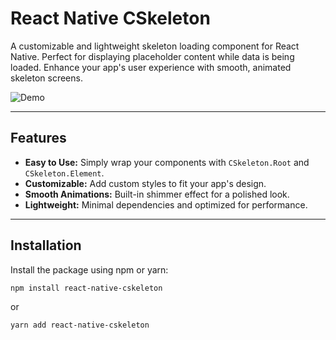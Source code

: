 # React Native CSkeleton

A customizable and lightweight skeleton loading component for React Native. Perfect for displaying placeholder content while data is being loaded. Enhance your app's user experience with smooth, animated skeleton screens.

![Demo](https://media.giphy.com/media/your-demo-gif-url.gif) <!-- Add a demo GIF if possible -->

---

## Features

- **Easy to Use:** Simply wrap your components with `CSkeleton.Root` and `CSkeleton.Element`.
- **Customizable:** Add custom styles to fit your app's design.
- **Smooth Animations:** Built-in shimmer effect for a polished look.
- **Lightweight:** Minimal dependencies and optimized for performance.

---

## Installation

Install the package using npm or yarn:

```bash
npm install react-native-cskeleton
```

or

```bash
yarn add react-native-cskeleton
```